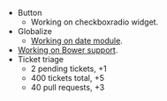 * Button
  * Working on checkboxradio widget.
* Globalize
  * [Working on date module](https://github.com/jquery/globalize/issues/196).
* [Working on Bower support](https://github.com/jquery/jquery-ui/pull/1189).
* Ticket triage
  * 2 pending tickets, +1
  * 400 tickets total, +5
  * 40 pull requests, +3
